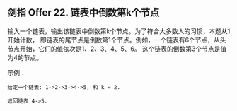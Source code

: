 ## 剑指 Offer 22. 链表中倒数第k个节点
输入一个链表，输出该链表中倒数第k个节点。为了符合大多数人的习惯，本题从1开始计数，
即链表的尾节点是倒数第1个节点。例如，一个链表有6个节点，从头节点开始，它们的值依次是1、2、3、4、5、6。
这个链表的倒数第3个节点是值为4的节点。

示例：
```
给定一个链表: 1->2->3->4->5, 和 k = 2.

返回链表 4->5.
```